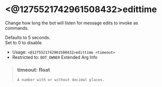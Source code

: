 # <@1275521742961508432>edittime
Change how long the bot will listen for message edits to invoke as commands.<br/>

Defaults to 5 seconds.<br/>
Set to 0 to disable.<br/>
 - Usage: `<@1275521742961508432>edittime <timeout>`
 - Restricted to: `BOT_OWNER`
Extended Arg Info
> ### timeout: float
> ```
> A number with or without decimal places.
> ```

